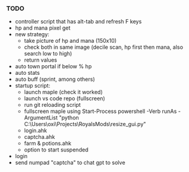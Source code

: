 ### TODO

- controller script that has alt-tab and refresh F keys
- hp and mana pixel get
- new strategy:
  - take picture of hp and mana (150x10)
  - check both in same image (decile scan, hp first then mana, also search low to high)
  - return values
- auto town portal if below % hp
- auto stats
- auto buff (sprint, among others)
- startup script:
    - launch maple (check it worked)
    - launch vs code repo (fullscreen)
    - run git reloading script
    - fullscreen maple using Start-Process powershell -Verb runAs -ArgumentList "python C:\Users\oxi\Projects\RoyalsMods\resize_gui.py"
    - login.ahk
    - captcha.ahk
    - farm & potions.ahk
    - option to start suspended
- login
- send numpad "captcha" to chat gpt to solve